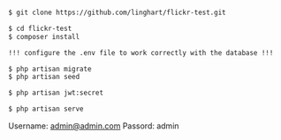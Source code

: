 ``` bash

$ git clone https://github.com/linghart/flickr-test.git

$ cd flickr-test
$ composer install

!!! configure the .env file to work correctly with the database !!!

$ php artisan migrate
$ php artisan seed

$ php artisan jwt:secret

$ php artisan serve

```

Username: admin@admin.com
Passord: admin
